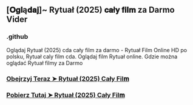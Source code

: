 ## [𝐎𝐠𝐥ą𝐝𝐚𝐣]~ Rytuał (2025) 𝐜𝐚ł𝐲 𝐟𝐢𝐥𝐦 za Darmo Vider

### .github

Oglądaj Rytuał (2025) cda cały film za darmo - Rytuał Film Online HD po polsku, Rytuał caly film cda. Oglądaj film Rytuał online. Gdzie można oglądać Rytuał filmy za Darmo

### [Obejrzyj Teraz ➤ Rytuał (2025) Cały Fil𝐦](https://epicscreen.fun/pl/movie/1278950/the-ritual.gito❤️)

### [Pobierz Tutaj ➤ Rytuał (2025) Cały Fil𝐦](https://epicscreen.fun/pl/movie/1278950/the-ritual.gito❤️)

